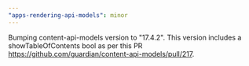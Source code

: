```yaml
---
"apps-rendering-api-models": minor
---
```


Bumping content-api-models version to "17.4.2". This version includes a showTableOfContents bool as per this PR https://github.com/guardian/content-api-models/pull/217.
